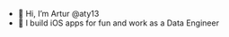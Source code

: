 - 👋 Hi, I’m Artur @aty13
- 🌱 I build iOS apps for fun and work as a Data Engineer

<!---
aty13/aty13 is a ✨ special ✨ repository because its `README.md` (this file) appears on your GitHub profile.
You can click the Preview link to take a look at your changes.
--->
